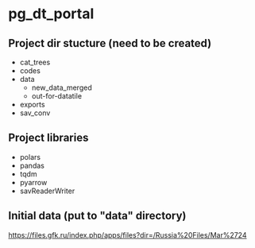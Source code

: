 # pg_dt_portal

## Project dir stucture (need to be created)
- cat_trees
- codes
- data
    - new_data_merged
    - out-for-datatile
- exports
- sav_conv

## Project libraries
- polars
- pandas
- tqdm
- pyarrow
- savReaderWriter

## Initial data (put to "data" directory)
https://files.gfk.ru/index.php/apps/files?dir=/Russia%20Files/Mar%2724

